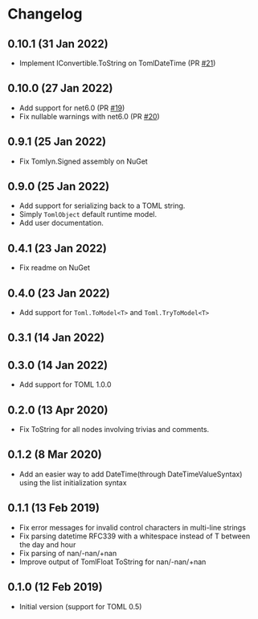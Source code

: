 # Changelog

## 0.10.1 (31 Jan 2022)
- Implement IConvertible.ToString on TomlDateTime (PR [#21](https://github.com/xoofx/Tomlyn/pull/21))

## 0.10.0 (27 Jan 2022)
- Add support for net6.0 (PR [#19](https://github.com/xoofx/Tomlyn/pull/19))
- Fix nullable warnings with net6.0 (PR [#20](https://github.com/xoofx/Tomlyn/pull/20))

## 0.9.1 (25 Jan 2022)
- Fix Tomlyn.Signed assembly on NuGet

## 0.9.0 (25 Jan 2022)
- Add support for serializing back to a TOML string.
- Simply `TomlObject` default runtime model.
- Add user documentation.

## 0.4.1 (23 Jan 2022)
- Fix readme on NuGet

## 0.4.0 (23 Jan 2022)
- Add support for `Toml.ToModel<T>` and `Toml.TryToModel<T>`

## 0.3.1 (14 Jan 2022)
## 0.3.0 (14 Jan 2022)
- Add support for TOML 1.0.0

## 0.2.0 (13 Apr 2020)
- Fix ToString for all nodes involving trivias and comments.

## 0.1.2 (8 Mar 2020)
- Add an easier way to add DateTime(through DateTimeValueSyntax) using the list initialization syntax

## 0.1.1 (13 Feb 2019)

- Fix error messages for invalid control characters in multi-line strings
- Fix parsing datetime RFC339 with a whitespace instead of T between the day and hour
- Fix parsing of nan/-nan/+nan
- Improve output of TomlFloat ToString for nan/-nan/+nan

## 0.1.0 (12 Feb 2019)

- Initial version (support for TOML 0.5)
